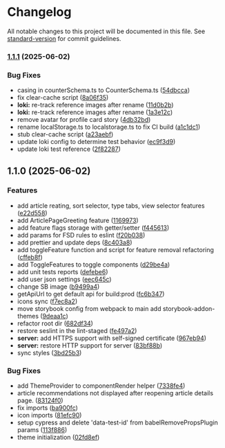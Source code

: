 # Changelog

All notable changes to this project will be documented in this file. See [standard-version](https://github.com/conventional-changelog/standard-version) for commit guidelines.

### [1.1.1](https://github.com/Gapotchenko-Yakov/react-production/compare/v1.1.0...v1.1.1) (2025-06-02)


### Bug Fixes

* casing in counterSchema.ts to CounterSchema.ts ([54dbcca](https://github.com/Gapotchenko-Yakov/react-production/commit/54dbcca098106a90251346786f5cd1f4e7de17f6))
* fix clear-cache script ([8a06f35](https://github.com/Gapotchenko-Yakov/react-production/commit/8a06f35993f8de350b42567242b02c7fae43eea7))
* **loki:** re-track reference images after rename ([11d0b2b](https://github.com/Gapotchenko-Yakov/react-production/commit/11d0b2b33f7a63a88f8bffe6799b6f14b86f8d4c))
* **loki:** re-track reference images after rename ([1a3e12c](https://github.com/Gapotchenko-Yakov/react-production/commit/1a3e12ccdae841bd89b649c95ee763e301d98a14))
* remove avatar for profile card story ([4db32bd](https://github.com/Gapotchenko-Yakov/react-production/commit/4db32bd9859a906579ce475b68c3ea6011f17fb3))
* rename localStorage.ts to localstorage.ts to fix CI build ([a1c1dc1](https://github.com/Gapotchenko-Yakov/react-production/commit/a1c1dc1f7407cda57bd3f105c5d63686f6e0d515))
* stub clear-cache script ([a23aebf](https://github.com/Gapotchenko-Yakov/react-production/commit/a23aebfd74d5c7786e1140d7733953298df6a432))
* update loki config to determine test behavior ([ec9f3d9](https://github.com/Gapotchenko-Yakov/react-production/commit/ec9f3d9b0d3259d2a75c00666c89e039b028143f))
* update loki test reference ([2f82287](https://github.com/Gapotchenko-Yakov/react-production/commit/2f8228716a21695a861f224d750e45f33f4acf3f))

## 1.1.0 (2025-06-02)


### Features

* add article reating, sort selector, type tabs, view selector features ([e22d558](https://github.com/Gapotchenko-Yakov/react-production/commit/e22d558aa84cfb5fe69beab7ffe92cadc725dce2))
* add ArticlePageGreeting feature ([1169973](https://github.com/Gapotchenko-Yakov/react-production/commit/1169973110c45f4a544137d3e79b7e5f3aa547dc))
* add feature flags storage with getter/setter ([f445613](https://github.com/Gapotchenko-Yakov/react-production/commit/f445613eb7006ab7d6c4082e6a9b3c14650484a0))
* add params for FSD rules to eslint ([f20b038](https://github.com/Gapotchenko-Yakov/react-production/commit/f20b03880c4ed67c0247651b70e5601aae40adb0))
* add prettier and update deps ([8c403a8](https://github.com/Gapotchenko-Yakov/react-production/commit/8c403a819e4ab5dfbe1c88bc84638e6c16a71485))
* add toggleFeature function and script for feature removal refactoring ([cffeb8f](https://github.com/Gapotchenko-Yakov/react-production/commit/cffeb8fd585273c5739a0843cbc7aead87d82d78))
* add ToggleFeatures to toggle components ([d29be4a](https://github.com/Gapotchenko-Yakov/react-production/commit/d29be4af1a609ee5fdd020372d067e05f452c9f4))
* add unit tests reports ([defebe6](https://github.com/Gapotchenko-Yakov/react-production/commit/defebe6467710f9f8f5fa57b035bec9e46fa9b14))
* add user json settings ([eec645c](https://github.com/Gapotchenko-Yakov/react-production/commit/eec645c71265cae7e823ac5fe4773ef843882e81))
* change SB image ([b9499a4](https://github.com/Gapotchenko-Yakov/react-production/commit/b9499a40328dc4eec3283cb2902817d3fc6f8259))
* getApiUrl to get default api for build:prod ([fc6b347](https://github.com/Gapotchenko-Yakov/react-production/commit/fc6b34719927d14402f6a93bdb8adc655ce2d6ba))
* icons sync ([f7ec8a2](https://github.com/Gapotchenko-Yakov/react-production/commit/f7ec8a2073f161af223a67cfc166a0d92a6ae449))
* move storybook config from webpack to main add storybook-addon-themes ([9deaa1c](https://github.com/Gapotchenko-Yakov/react-production/commit/9deaa1cecb13f941a5137fc0999afac2f532a6c3))
* refactor root dir ([682df34](https://github.com/Gapotchenko-Yakov/react-production/commit/682df34086864944866b9c18bc44d9604eed44d9))
* restore seslint in the lint-staged ([fe497a2](https://github.com/Gapotchenko-Yakov/react-production/commit/fe497a25d30880759b6235a360f6c4d7de76cc68))
* **server:** add HTTPS support with self-signed certificate ([967eb94](https://github.com/Gapotchenko-Yakov/react-production/commit/967eb94d6d33814fff176972eaf8c113e06cce38))
* **server:** restore HTTP support for server ([83bf88b](https://github.com/Gapotchenko-Yakov/react-production/commit/83bf88bc19cd9e8a515d151c0f0d4383ff22ecce))
* sync styles ([3bd25b3](https://github.com/Gapotchenko-Yakov/react-production/commit/3bd25b3560bb0ba861bb65fce0cc0943b7c5248a))


### Bug Fixes

* add ThemeProvider to componentRender helper ([7338fe4](https://github.com/Gapotchenko-Yakov/react-production/commit/7338fe4c8b3d0e7c9b3bb28883a4fc504172079f))
* article recommendations not displayed after reopening article details page. ([83124f0](https://github.com/Gapotchenko-Yakov/react-production/commit/83124f0c825c69cd345a29b6933da0d4ce77efd5))
* fix imports ([ba900fc](https://github.com/Gapotchenko-Yakov/react-production/commit/ba900fc9737e3531dfbe2c9444c38b11f08e8a27))
* icon imports ([81efc90](https://github.com/Gapotchenko-Yakov/react-production/commit/81efc90e6b4315be3977d5b397a27f76306985cd))
* setup cypress and delete 'data-test-id' from babelRemovePropsPlugin params ([113f886](https://github.com/Gapotchenko-Yakov/react-production/commit/113f886b655ea42af042460ac9b39752c7be3f03))
* theme initialization ([02fd8ef](https://github.com/Gapotchenko-Yakov/react-production/commit/02fd8efb73a1fe265d7c452faa60adf23d40a495))
